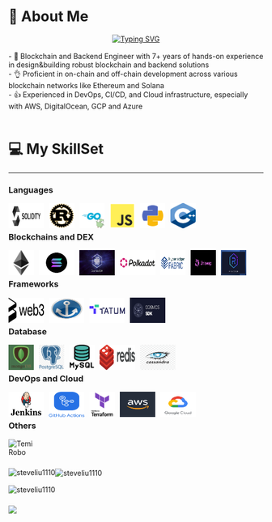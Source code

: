 # 💫 About Me

<div align="center">
  <a href="https://git.io/typing-svg"><img src="https://readme-typing-svg.herokuapp.com?font=Pacifico&pause=1000&center=true&vCenter=true&width=670&height=100&lines=Blockchain+and+Backend+Engineer;7%2B+years+experience;Always+learning+new+tech" alt="Typing SVG" /></a>
</div>

<br/>
- 🔗 Blockchain and Backend Engineer with 7+ years of hands-on experience in design&building robust blockchain and backend solutions<br/>
- 👌 Proficient in on-chain and off-chain development across various blockchain networks like Ethereum and Solana<br/>
- 👍 Experienced in DevOps, CI/CD, and Cloud infrastructure, especially with AWS, DigitalOcean, GCP and Azure<br/>
<br/>

# 💻 My SkillSet
---

### Languages

<img align="left" alt="Solidity" width="70px" height="50px" style="padding-right:10px;" src="solidity.png" />
<img align="left" alt="Rust" width="50px" style="padding-right:10px;" src="rust.png" />
<img align="left" alt="Go" width='50px' style="padding-right:10px;" src="go.png" />
<img align="left" alt="TypeScript" width="50px" style="padding-right:10px;" src="javascript.png" />
<img align="left" alt="Python" width="50px" style="padding-right:10px;" src="python.png" />
<img align="left" alt="C" width="50px" height="50px" style="padding-right:10px;" src="c++.png" />
<br/>
<br/>

### Blockchains and DEX

<img align="left" alt="Ethereum" width="50px" style="padding-right:10px;" src="ethereum.png" />
<img align="left" alt="Solana" width='70px' height="50px" style="padding-right:10px;" src="solana.png" />
<img align="left" alt="Cosmos" width="70px" height="50px" style="padding-right:10px;" src="cosmos.jpg" />
<img align="left" alt="Polkadot" width="70px" height="50px" style="padding-right:10px;" src="polkadot.png" />
<img align="left" alt="Hyperledger" width="50px" height="50px" style="padding-right:10px;" src="hyperledger.png" />
<img align="left" alt="Uniswap" width="50px" height="50px" style="padding-right:10px;" src="uniswap.png" />
<img align="left" alt="Raydium" width="50px" height="50px" style="padding-right:10px;" src="raydium.jpg" />
<br/>
<br/>

### Frameworks

<img align="left" alt="Web3" width="70px" height="50px" style="padding-right:10px;" src="web3.png" />
<img align="left" alt="Anchor" width="70px" height="50px" style="padding-right:10px;" src="anchor.jpg" />
<img align="left" alt="Tatum" width="70px" height="50px" style="padding-right:10px;" src="tatum.png" />
<img align="left" alt="COsmos SDK" width="70px" height="50px" style="padding-right:10px;" src="cosmossdk.png" /><br/>

<br/>

### Database

<img align="left" alt="MongoDB" width="50px" style="padding-right:10px;" src="mongodb.png" />
<img align="left" alt="PostgreSQL" width="50px" style="padding-right:10px;" src="postresql.png" />
<img align="left" alt="MySQL" width="50px" style="padding-right:10px;" src="sql.png" />
<img align="left" alt="Redis" width="70px" height = "50px" style="padding-right:10px;" src="redis.png" />
<img align="left" alt="Cassandra" width="70px" height = "50px" style="padding-right:10px;" src="cassandra.png" /><br/>

<br/>

### DevOps and Cloud

<img align="left" alt="Jenkins" width="70px" height="50px" style="padding-right:10px;" src="jenkins.png" />
<img align="left" alt="Github Actions" width="70px" height="50px" style="padding-right:10px;" src="github actions.png" />
<img align="left" alt="Terraform" width="50px" style="padding-right:10px;" src="terraform.png" />
<img align="left" alt="AWS" width="70px" height="50px" style="padding-right:10px;" src="aws.png" />
<img align="left" alt="GCP" width="70px" height="50px" style="padding-right:10px;" src="gcp.png" /><br/>

<br/>

### Others

<img title="Temi Robo" align="left" alt="Temi Robo" width="50px" style="padding-right:10px;" src="https://user-images.githubusercontent.com/67447840/220040155-de098efa-a4c3-42d3-ae99-724e09360704.png" /><br /><br />

### 
<p><img align="left" src="https://github-readme-stats.vercel.app/api/top-langs?username=steveliu1110&show_icons=true&locale=en&layout=compact&theme=onedark" alt="steveliu1110" /></p>

<p><img align="center" src="https://github-readme-stats.vercel.app/api?username=steveliu1110&show_icons=true&locale=en&theme=onedark" alt="steveliu1110" /></p>

<p><img align="center" src="https://github-readme-streak-stats.herokuapp.com/?user=steveliu1110&theme=onedark" alt="steveliu1110" /></p>

### 
<img src="https://github-profile-trophy.vercel.app/?username=steveliu1110&theme=gruvbox&title=Stars,Followers,Commits,PullRequest,Issues,Repositories" />
